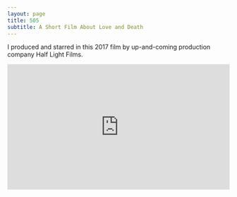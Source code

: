 ```yaml
---
layout: page
title: 505
subtitle: A Short Film About Love and Death
---
```


I produced and starred in this 2017 film by up-and-coming production company Half Light Films. 
<div style="position:relative;height:0;padding-bottom:56.25%"><iframe src="https://www.youtube.com/embed/IHLB6rdRzm4?ecver=2" width="640" height="360" frameborder="0" style="position:absolute;width:100%;height:100%;left:0" allowfullscreen></iframe></div>


